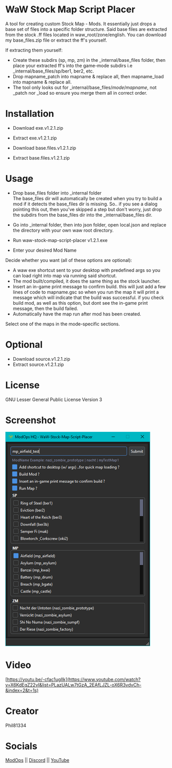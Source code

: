 # WaW Stock Map Script Placer

A tool for creating custom Stock Map - Mods.
It essentially just drops a base set of files into a specific folder structure.
Said base files are extracted from the stock .ff files located in waw_root/zone/english.
You can download my base_files.zip file or extract the ff's yourself.

If extracting them yourself:
- Create these subdirs (sp, mp, zm) in the _internal/base_files folder, then place your extracted ff's into the game-mode subdirs
    i.e _internal/base_files/sp/ber1, ber2, etc.
- Drop mapname_patch into mapname & replace all, then mapname_load into mapname & replace all.
- The tool only looks out for _internal/base_files/*mode*/*mapname*, not _patch nor _load so ensure you merge them all in correct order.

# Installation

- Download exe.v1.2.1.zip
- Extract exe.v1.2.1.zip

- Download base.files.v1.2.1.zip
- Extract base.files.v1.2.1.zip

# Usage

- Drop base_files folder into _internal folder  
    The base_files dir will automatically be created when you try to build a mod if it detects the base_files dir is missing.
    So.. if you see a dialog pointing this out, then you've skipped a step but don't worry, just drop the subdirs from the base_files dir into the _internal/base_files dir.

- Go into _internal folder, then into json folder, open local.json and replace the directory with your own waw root directory.
- Run waw-stock-map-script-placer v1.2.1.exe
- Enter your desired Mod Name

Decide whether you want (all of these options are optional):
- A waw exe shortcut sent to your desktop with predefined args so you can load right into map via running said shortcut.
- The mod built/compiled, it does the same thing as the stock launcher.
- Insert an in-game print message to confirm build. this will just add a few lines of code to mapname.gsc so when you run the map it will print a message which will indicate that the build was successful. if you check build mod, as well as this option, but dont see the in-game print message, then the build failed.
- Automatically have the map run after mod has been created.

Select one of the maps in the mode-specific sections.

# Optional

- Download source.v1.2.1.zip
- Extract source.v1.2.1.zip

# License

GNU Lesser General Public License Version 3

# Screenshot

![alt text](screenshot1.png)

# Video

[https://youtu.be/-cfac1ugllk](https://www.youtube.com/watch?v=X6KdEqZ22vI&list=PLazUALw7tGzA_2EAfLJZL-oX6R3vdvCh-&index=2&t=1s)

# Creator

Phil81334

# Socials

[ModOps](https://modopshq.com) || [Discord](https://discord.gg/SEkBECkt2Q) || [YouTube](https://www.youtube.com/playlist?list=PLazUALw7tGzA_2EAfLJZL-oX6R3vdvCh-)
